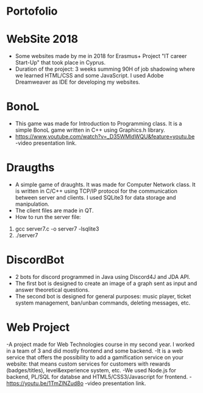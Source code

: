 # Portofolio

# WebSite 2018
  - Some websites made by me in 2018 for Erasmus+ Project "IT career Start-Up" that took place in Cyprus. 
  - Duration of the project: 3 weeks summing 90H of job shadowing where we learned HTML/CSS and some JavaScript. I used Adobe Dreamweaver as IDE for developing my websites.

# BonoL
  - This game was made for Introduction to Programming class. It is a simple BonoL game written in C++ using Graphics.h library.
  - https://www.youtube.com/watch?v=_D35WMldWQU&feature=youtu.be -video presentation link.

# Draugths
  - A simple game of draughts. It was made for Computer Network class. It is written in C/C++ using TCP/IP protocol for the communication between server and clients. I used SQLite3 for data storage and manipulation.
  - The client files are made in QT.
  - How to run the server file: 
  1. gcc server7.c -o server7 -lsqlite3
  2. ./server7

# DiscordBot
  - 2 bots for discord programmed in Java using Discord4J and JDA API.
  - The first bot is designed to create an image of a graph sent as input and answer theoretical questions.
  - The second bot is designed for general purposes: music player, ticket system management, ban/unban commands, deleting messages, etc.

# Web Project
  -A project made for Web Technologies course in my second year. I worked in a team of 3 and did mostly frontend and some backend.
  -It is a web service that offers the possibility to add a gamification service on your website: that means custom services for customers with rewards (badges/titles), level&experience system, etc.
  -We used Node.js for backend, PL/SQL for databse and HTML5/CSS3/Javascript for frontend.
  -https://youtu.be/1TmZlNZud8o -video presentation link.
